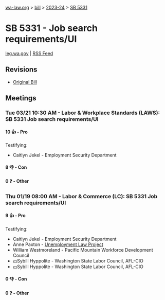 [wa-law.org](/) > [bill](/bill/) > [2023-24](/bill/2023-24/) > [SB 5331](/bill/2023-24/sb/5331/)

# SB 5331 - Job search requirements/UI
[leg.wa.gov](https://app.leg.wa.gov/billsummary?BillNumber=5331&Year=2023&Initiative=false) | [RSS Feed](./rss.xml)

## Revisions
* [Original Bill](1/)

## Meetings
### Tue 03/21 10:30 AM - Labor & Workplace Standards (LAWS): SB 5331 Job search requirements/UI
#### 10 👍 - Pro
Testifying:
* Caitlyn Jekel - Employment Security Department

#### 8 👎 - Con

#### 0 ❓ - Other

### Thu 01/19 08:00 AM - Labor & Commerce (LC): SB 5331 Job search requirements/UI
#### 9 👍 - Pro
Testifying:
* Caitlyn Jekel - Employment Security Department
* Anne Paxton - [Unemployment Law Project](/org/unemployment_law_project/)
* William Westmoreland - Pacific Mountain Workforce Development Council
* 💵Sybill Hyppolite - Washington State Labor Council, AFL-CIO
* 💵Sybill Hyppolite - Washington State Labor Council, AFL-CIO

#### 0 👎 - Con

#### 0 ❓ - Other
